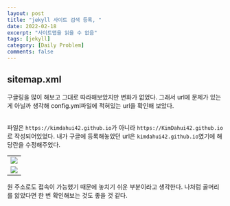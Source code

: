 ```yaml
---
layout: post
title: "jekyll 사이트 검색 등록, "
date: 2022-02-18
excerpt: "사이트맵을 읽을 수 없음"
tags: [jekyll]
category: [Daily Problem]
comments: false
---
```

## sitemap.xml
구글링을 많이 해보고 그대로 따라해보았지만 변화가 없었다. 그래서 url에 문제가 있는게 아닐까 생각해 config.yml파일에 적혀있는 url을 확인해 보았다.<br><br>

파일은 `https://kimdahui42.github.io`가 아니라 `https://KimDahui42.github.io`로 작성되어있었다. 내가 구글에 등록해놓았던 url은 `kimdahui42.github.io`였기에 해당란을 수정해주었다.

<table>
	<tr>	
		<td><img src="/assets/etc/화면 캡쳐 2022-02-18 190918.png"/></td>
	</tr>
	<tr>
		<td><img src="/assets/etc/화면 캡쳐 2022-02-18 191127.png"/></td>
	</tr>
</table>

원 주소로도 접속이 가능했기 때문에 놓치기 쉬운 부분이라고 생각한다. 나처럼 골머리를 앓았다면 한 번 확인해보는 것도 좋을 것 같다.
